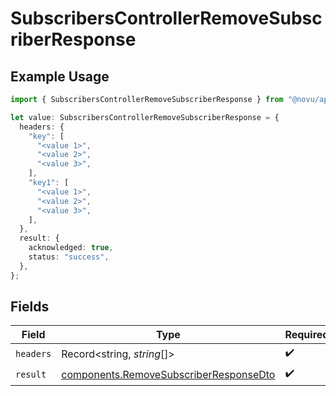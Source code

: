 # SubscribersControllerRemoveSubscriberResponse

## Example Usage

```typescript
import { SubscribersControllerRemoveSubscriberResponse } from "@novu/api/models/operations";

let value: SubscribersControllerRemoveSubscriberResponse = {
  headers: {
    "key": [
      "<value 1>",
      "<value 2>",
      "<value 3>",
    ],
    "key1": [
      "<value 1>",
      "<value 2>",
      "<value 3>",
    ],
  },
  result: {
    acknowledged: true,
    status: "success",
  },
};
```

## Fields

| Field                                                                                            | Type                                                                                             | Required                                                                                         | Description                                                                                      |
| ------------------------------------------------------------------------------------------------ | ------------------------------------------------------------------------------------------------ | ------------------------------------------------------------------------------------------------ | ------------------------------------------------------------------------------------------------ |
| `headers`                                                                                        | Record<string, *string*[]>                                                                       | :heavy_check_mark:                                                                               | N/A                                                                                              |
| `result`                                                                                         | [components.RemoveSubscriberResponseDto](../../models/components/removesubscriberresponsedto.md) | :heavy_check_mark:                                                                               | N/A                                                                                              |